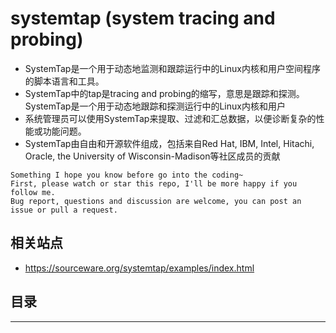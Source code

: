 # systemtap (system tracing and probing)

* SystemTap是一个用于动态地监测和跟踪运行中的Linux内核和用户空间程序的脚本语言和工具。
* SystemTap中的tap是tracing and probing的缩写，意思是跟踪和探测。SystemTap是一个用于动态地跟踪和探测运行中的Linux内核和用户
* 系统管理员可以使用SystemTap来提取、过滤和汇总数据，以便诊断复杂的性能或功能问题。
* SystemTap由自由和开源软件组成，包括来自Red Hat, IBM, Intel, Hitachi, Oracle, the University of Wisconsin-Madison等社区成员的贡献


```
Something I hope you know before go into the coding~
First, please watch or star this repo, I'll be more happy if you follow me.
Bug report, questions and discussion are welcome, you can post an issue or pull a request.
```

## 相关站点

* <https://sourceware.org/systemtap/examples/index.html>


## 目录


---
